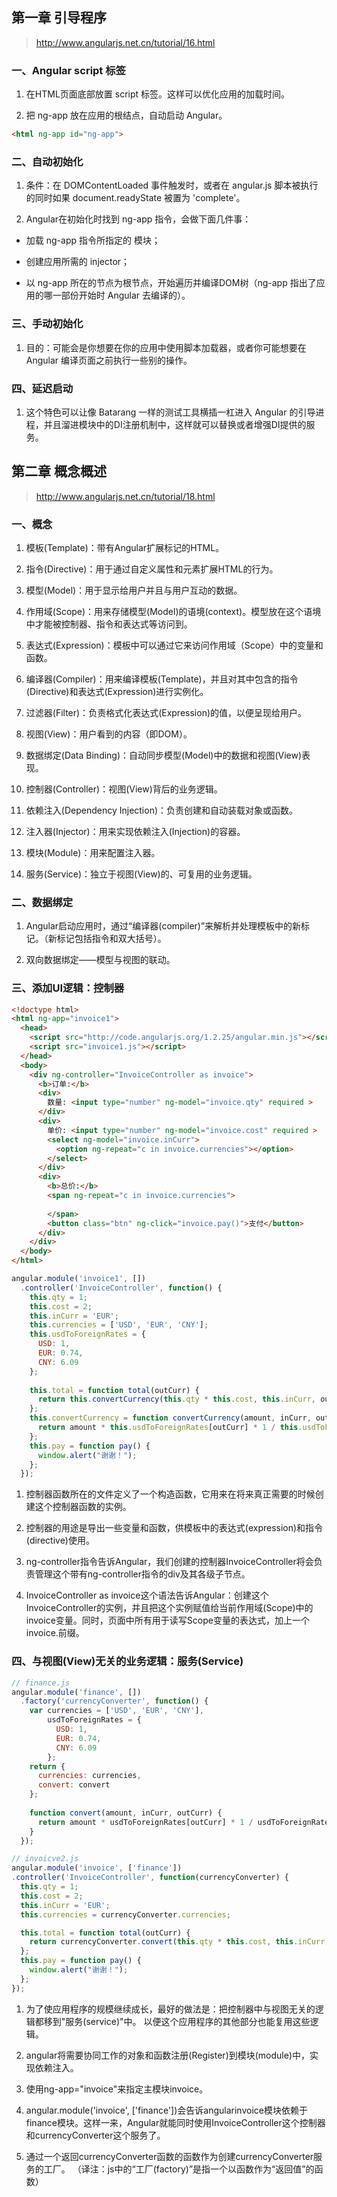 ## 第一章 引导程序

> http://www.angularjs.net.cn/tutorial/16.html
 
 ### 一、Angular script 标签
 
 1. 在HTML页面底部放置 script 标签。这样可以优化应用的加载时间。
 
 2. 把 ng-app 放在应用的根结点，自动启动 Angular。
 
 ```html
<html ng-app id="ng-app">
```

### 二、自动初始化

1. 条件：在 DOMContentLoaded 事件触发时，或者在 angular.js 脚本被执行的同时如果 document.readyState 被置为 'complete'。

2. Angular在初始化时找到 ng-app 指令，会做下面几件事：

+ 加载 ng-app 指令所指定的 模块；

+ 创建应用所需的 injector；

+ 以 ng-app 所在的节点为根节点，开始遍历并编译DOM树（ng-app 指出了应用的哪一部份开始时 Angular 去编译的）。

### 三、手动初始化

1. 目的：可能会是你想要在你的应用中使用脚本加载器，或者你可能想要在 Angular 编译页面之前执行一些别的操作。

### 四、延迟启动

1. 这个特色可以让像 Batarang 一样的测试工具横插一杠进入 Angular 的引导进程，并且溜进模块中的DI注册机制中，这样就可以替换或者增强DI提供的服务。

## 第二章 概念概述

> http://www.angularjs.net.cn/tutorial/18.html

### 一、概念

1. 模板(Template)：带有Angular扩展标记的HTML。

1. 指令(Directive)：用于通过自定义属性和元素扩展HTML的行为。

1. 模型(Model)：用于显示给用户并且与用户互动的数据。

1. 作用域(Scope)：用来存储模型(Model)的语境(context)。模型放在这个语境中才能被控制器、指令和表达式等访问到。

1. 表达式(Expression)：模板中可以通过它来访问作用域（Scope）中的变量和函数。

1. 编译器(Compiler)：用来编译模板(Template)，并且对其中包含的指令(Directive)和表达式(Expression)进行实例化。

1. 过滤器(Filter)：负责格式化表达式(Expression)的值，以便呈现给用户。

1. 视图(View)：用户看到的内容（即DOM）。

1. 数据绑定(Data Binding)：自动同步模型(Model)中的数据和视图(View)表现。

1. 控制器(Controller)：视图(View)背后的业务逻辑。

1. 依赖注入(Dependency Injection)：负责创建和自动装载对象或函数。

1. 注入器(Injector)：用来实现依赖注入(Injection)的容器。

1. 模块(Module)：用来配置注入器。

1. 服务(Service)：独立于视图(View)的、可复用的业务逻辑。

### 二、数据绑定

1. Angular启动应用时，通过“编译器(compiler)”来解析并处理模板中的新标记。（新标记包括指令和双大括号）。

2. 双向数据绑定——模型与视图的联动。

### 三、添加UI逻辑：控制器
```html
<!doctype html>
<html ng-app="invoice1">
  <head>
    <script src="http://code.angularjs.org/1.2.25/angular.min.js"></script>
    <script src="invoice1.js"></script>
  </head>
  <body>
    <div ng-controller="InvoiceController as invoice">
      <b>订单:</b>
      <div>
        数量: <input type="number" ng-model="invoice.qty" required >
      </div>
      <div>
        单价: <input type="number" ng-model="invoice.cost" required >
        <select ng-model="invoice.inCurr">
          <option ng-repeat="c in invoice.currencies"></option>
        </select>
      </div>
      <div>
        <b>总价:</b>
        <span ng-repeat="c in invoice.currencies">
          
        </span>
        <button class="btn" ng-click="invoice.pay()">支付</button>
      </div>
    </div>
  </body>
</html>
```
```javascript
angular.module('invoice1', [])
  .controller('InvoiceController', function() {
    this.qty = 1;
    this.cost = 2;
    this.inCurr = 'EUR';
    this.currencies = ['USD', 'EUR', 'CNY'];
    this.usdToForeignRates = {
      USD: 1,
      EUR: 0.74,
      CNY: 6.09
    };
 
    this.total = function total(outCurr) {
      return this.convertCurrency(this.qty * this.cost, this.inCurr, outCurr);
    };
    this.convertCurrency = function convertCurrency(amount, inCurr, outCurr) {
      return amount * this.usdToForeignRates[outCurr] * 1 / this.usdToForeignRates[inCurr];
    };
    this.pay = function pay() {
      window.alert("谢谢！");
    };
  });
```

1. 控制器函数所在的文件定义了一个构造函数，它用来在将来真正需要的时候创建这个控制器函数的实例。

2. 控制器的用途是导出一些变量和函数，供模板中的表达式(expression)和指令(directive)使用。

3. ng-controller指令告诉Angular，我们创建的控制器InvoiceController将会负责管理这个带有ng-controller指令的div及其各级子节点。

4. InvoiceController as invoice这个语法告诉Angular：创建这个InvoiceController的实例，并且把这个实例赋值给当前作用域(Scope)中的invoice变量。同时，页面中所有用于读写Scope变量的表达式，加上一个invoice.前缀。

### 四、与视图(View)无关的业务逻辑：服务(Service)

```js
// finance.js
angular.module('finance', [])
  .factory('currencyConverter', function() {
    var currencies = ['USD', 'EUR', 'CNY'],
        usdToForeignRates = {
          USD: 1,
          EUR: 0.74,
          CNY: 6.09
        };
    return {
      currencies: currencies,
      convert: convert
    };
 
    function convert(amount, inCurr, outCurr) {
      return amount * usdToForeignRates[outCurr] * 1 / usdToForeignRates[inCurr];
    }
  });
  ```
  ```js
// invoicve2.js
angular.module('invoice', ['finance'])
  .controller('InvoiceController', function(currencyConverter) {
    this.qty = 1;
    this.cost = 2;
    this.inCurr = 'EUR';
    this.currencies = currencyConverter.currencies;
 
    this.total = function total(outCurr) {
      return currencyConverter.convert(this.qty * this.cost, this.inCurr, outCurr);
    };
    this.pay = function pay() {
      window.alert("谢谢！");
    };
  });
  ```

1. 为了使应用程序的规模继续成长，最好的做法是：把控制器中与视图无关的逻辑都移到"服务(service)"中。 以便这个应用程序的其他部分也能复用这些逻辑。

2. angular将需要协同工作的对象和函数注册(Register)到模块(module)中，实现依赖注入。

3. 使用ng-app="invoice"来指定主模块invoice。

4. angular.module('invoice', ['finance'])会告诉angularinvoice模块依赖于finance模块。这样一来，Angular就能同时使用InvoiceController这个控制器和currencyConverter这个服务了。

5. 通过一个返回currencyConverter函数的函数作为创建currencyConverter服务的工厂。 （译注：js中的“工厂(factory)”是指一个以函数作为“返回值”的函数）






  
